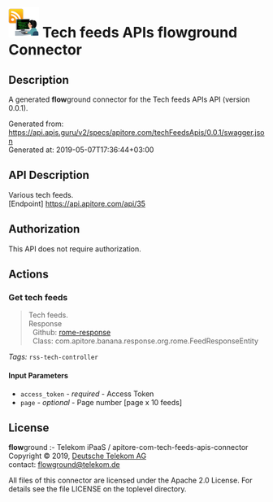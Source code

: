 # ![LOGO](logo.png) Tech feeds APIs **flow**ground Connector

## Description

A generated **flow**ground connector for the Tech feeds APIs API (version 0.0.1).

Generated from: https://api.apis.guru/v2/specs/apitore.com/techFeedsApis/0.0.1/swagger.json<br/>
Generated at: 2019-05-07T17:36:44+03:00

## API Description

Various tech feeds.<BR />[Endpoint] https://api.apitore.com/api/35

## Authorization

This API does not require authorization.

## Actions

### Get tech feeds

> Tech feeds.<BR />Response<BR />&nbsp; Github: <a href="https://github.com/keigohtr/apitore-response-parent/tree/master/rome-response">rome-response</a><BR />&nbsp; Class: com.apitore.banana.response.org.rome.FeedResponseEntity<BR />

*Tags:* `rss-tech-controller`

#### Input Parameters
* `access_token` - _required_ - Access Token
* `page` - _optional_ - Page number [page x 10 feeds]

## License

**flow**ground :- Telekom iPaaS / apitore-com-tech-feeds-apis-connector<br/>
Copyright © 2019, [Deutsche Telekom AG](https://www.telekom.de)<br/>
contact: flowground@telekom.de

All files of this connector are licensed under the Apache 2.0 License. For details
see the file LICENSE on the toplevel directory.
